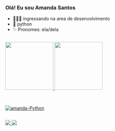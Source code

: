### Olá! Eu sou Amanda Santos

- 👩🏽‍💻 ingressando na area de desenvolvimento 
- 🌱 python
- ✨ Pronomes: ela/dela

##
<div>
  <a href="https://github.com/amandatsantos">
  <img height="150em" src="https://github-readme-stats.vercel.app/api?username=amandatsantos&show_icons=true&theme=maroongold&include_all_commits=true&count_private=true"/>
  <img height="150em" src="https://github-readme-stats.vercel.app/api/top-langs/?username=amandatsantos&layout=compact&langs_count=16&theme=maroongold"/>
 </div>
  
 ##
  
<div style = "display: inline_block"><br>
  <img align="auto" alt="amanda-Python" heigt="30" whidth="40" src="https://img.icons8.com/color/48/000000/python--v1.png"/>

  </div>
  
  ##
  
  <div>
    <a href="https://www.linkedin.com/in/amanda-tavares-santos-6b9bb9204/" target = "blank"> <img src = "https://img.shields.io/badge/LinkedIn-0077B5?style=for-the-badge&logo=linkedin&logoColor=white" target="blank"> </a>
    <a href="mailto: tavaresamandasantos@gmail.com" target = "blank"> <img src = "https://img.shields.io/badge/Gmail-D14836?style=for-the-badge&logo=gmail&logoColor=white" target="blank"> </a>
  </div>
